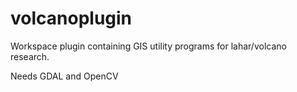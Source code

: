 # volcanoplugin
Workspace plugin containing GIS utility programs for lahar/volcano research.

Needs GDAL and OpenCV
